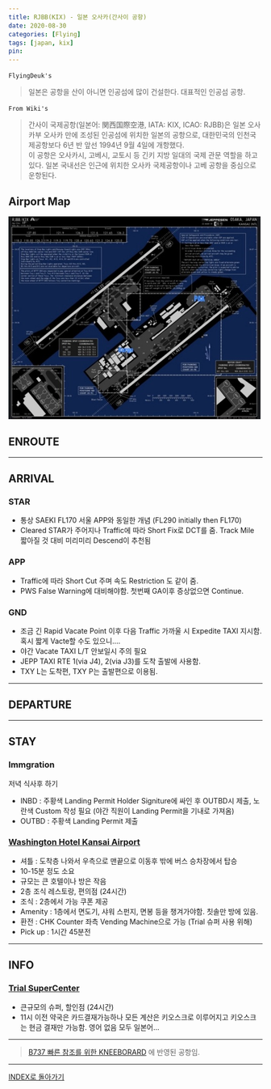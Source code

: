 ```yaml
---
title: RJBB(KIX) - 일본 오사카(간사이 공항)
date: 2020-08-30
categories: [Flying]
tags: [japan, kix]
pin:
---
```


`FlyingDeuk's`
>일본은 공항을 산이 아니면 인공섬에 많이 건설한다. 대표적인 인공섬 공항.

`From Wiki's`
>간사이 국제공항(일본어: 関西国際空港, IATA: KIX, ICAO: RJBB)은 일본 오사카부 오사카 만에 조성된 인공섬에 위치한 일본의 공항으로, 대한민국의 인천국제공항보다 6년 반 앞선 1994년 9월 4일에 개항했다. <br>
이 공항은 오사카시, 고베시, 교토시 등 긴키 지방 일대의 국제 관문 역할을 하고 있다. 일본 국내선은 인근에 위치한 오사카 국제공항이나 고베 공항을 중심으로 운항된다.

## Airport Map
![kix](/img/flying/airport/kix_ap.jpg)

## ENROUTE

-------

## ARRIVAL
### STAR
- 통상 SAEKI FL170 서울 APP와 동일한 개념 (FL290 initially then FL170)
- Cleared STAR가 주어지나 Traffic에 따라 Short Fix로 DCT를 줌. Track Mile 짧아질 것 대비 미리미리 Descend이 추천됨

### APP
- Traffic에 따라 Short Cut 주며 속도 Restriction 도 같이 줌. 
- PWS False Warning에 대비해야함. 첫번째 GA이후 증상없으면 Continue.

### GND
- 조금 긴 Rapid Vacate Point 이후 다음 Traffic 가까울 시 Expedite TAXI 지시함. 혹시 짧게 Vacte할 수도 있으니....
- 야간 Vacate TAXI L/T 안보일시 주의 필요
- JEPP TAXI RTE 1(via J4), 2(via J3)를 도착 출발에 사용함.
- TXY L는 도착편, TXY P는 출발편으로 이용됨.


------

## DEPARTURE

-------

## STAY
### Immgration
저녁 식사후 하기 
- INBD : 주황색 Landing Permit Holder Signiture에 싸인 후 OUTBD시 제출, 노란색 Custom 작성 필요 (야간 직원이 Landing Permit을 기내로 가져옴)
- OUTBD : 주황색 Landing Permit 제출

### [Washington Hotel Kansai Airport](https://maps.app.goo.gl/WPNPQ5Bp4K93nvgE7)
- 셔틀 : 도착층 나와서 우측으로 맨끝으로 이동후 밖에 버스 승차장에서 탑승
- 10-15분 정도 소요
- 규모는 큰 호텔이나 방은 작음
- 2층 조식 레스토랑, 편의점 (24시간)
- 조식 : 2층에서 가능 쿠폰 제공
- Amenity : 1층에서 면도기, 샤워 스펀지, 면봉 등을 챙겨가야함. 칫솔만 방에 있음. 
- 환전 : CHK Counter 좌측 Vending Machine으로 가능 (Trial 슈퍼 사용 위해)
- Pick up : 1시간 45분전

------
## INFO

### [Trial SuperCenter](https://maps.app.goo.gl/tg4UUM6QXp98q3s1A)
- 큰규모의 슈퍼, 할인점 (24시간)
- 11시 이전 약국은 카드결재가능하나 모든 계산은 키오스크로 이루어지고 키오스크는 현금 결재만 가능함. 영어 없음 모두 일본어...


----

> [B737 빠른 참조를 위한 KNEEBORARD](/posts/B737-kneeboard/) 에 반영된 공항임. 

----------
[INDEX로 돌아가기](/posts/KoreaJapanChina/)
